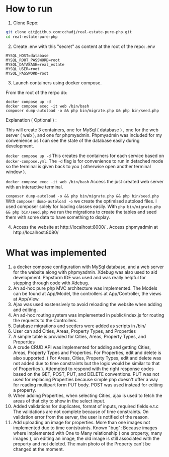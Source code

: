 # How to run

1. Clone Repo:
```bash
git clone git@github.com:cchadj/real-estate-pure-php.git
cd real-estate-pure-php
```

2. Create .env with this "secret" as content at the root of the repo:
.env
```.env
MYSQL_HOST=database
MYSQL_ROOT_PASSWORD=root
MYSQL_DATABASE=real_estate
MYSQL_USER=root
MYSQL_PASSWORD=root
```

3. Launch containers using docker compose.

From the root of the rerpo do:
```
docker compose up -d               
docker compose exec -it web /bin/bash  
composer dump-autoload -o && php bin/migrate.php && php bin/seed.php
```

Explanation ( Optional ) :

This will create 3 containers, one for MySql ( database ) , one for the web server ( web ), and one for phpmyadmin.
Phpmyadmin was included for my convenience os I can see the state of the database easily during development.

`docker compose up -d` This creates the containers for each service based on `docker-compose.yml`. The `-d` flag is for convenience to run in detached mode so the terminal is given back to you ( otherwise open another terminal window ).

`docker compose exec -it web /bin/bash` Access the just created web server with an interactive terminal.

`composer dump-autoload -o && php bin/migrate.php && php bin/seed.php` 
With `composer dump-autoload -o` we create the optimised autoload files. I used composer solely for loading classes easily.
With `php bin/migrate.php && php bin/seed.php` we run the migrations to create the tables and seed them with some data to have something to dsplay.

4. Access the website at http://localhost:8000/ . Access phpmyadmin at  http://localhost:8080/

# What was implemented
1. a docker compose configuration with MySql database, and a web server for the website along with phpmyadmin. Xdebug was also used to aid development. Phpstorm IDE was used and was really helpful for stepping through code with Xdebug.
2. An ad-hoc pure php MVC architecture was implemented. The Models can be found at App/Model, the controllers at App/Controller, the views at App/View.
3. Ajax was used exstensively to avoid reloading the website when adding and editing.
4. An ad-hoc routing system was implemented in public/index.js for routing the requests to the Controllers.
5. Database migrations and seeders were added as scripts in /bin/
6. User can add Cities, Areas, Property Types, and Properties
7. A simple table is provided for Cities, Areas, Property Types, and Properties
8. A crude CRUD API was implemented for adding and getting Cities, Areas, Property Types and Properties. For Properties, edit and delete is also supported. ( For Areas, Cities, Property Types, edit and delete was not added due to time constraints but the logic would be similar to that of Properties ). Attempted to respond with the right response codes based on the GET, POST, PUT, and DELETE conventions. PUT was not used for replacing Properties because simple php doesn't offer a way for reading multipart form PUT body. POST was used instead for editing a property.
9. When adding Properties, when selecting Cities, ajax is used to fetch the areas of that city to show in the select input.
10. Added validations for duplicates, format of inputs, required fields e.t.c The validations are not complete because of time constraints. On validation error from the server, the user is notified of the reason.
11. Add uploading an image for properties. More than one images not implemented due to time contstraints. Known "bug": Because images where implemented with One to Many relationship ( one property, many images ), on editing an image, the old image is still associated with the property and not deleted. The main photo of the Property can't be changed at the moment.
